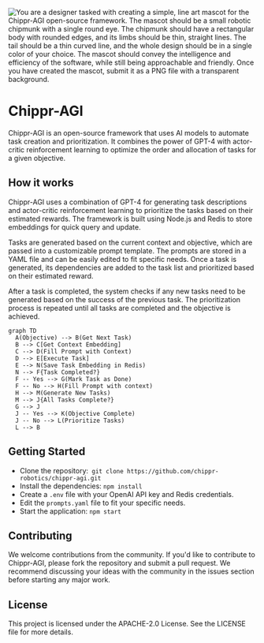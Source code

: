 ![You are a designer tasked with creating a simple, line art mascot for the Chippr-AGI open-source framework. The mascot should be a small robotic chipmunk with a single round eye. The chipmunk should have a rectangular body with rounded edges, and its limbs should be thin, straight lines. The tail should be a thin curved line, and the whole design should be in a single color of your choice. The mascot should convey the intelligence and efficiency of the software, while still being approachable and friendly. Once you have created the mascot, submit it as a PNG file with a transparent background.
](docs/chipprAGI.png )

# Chippr-AGI

Chippr-AGI is an open-source framework that uses AI models to automate task creation and prioritization. It combines the power of GPT-4 with actor-critic reinforcement learning to optimize the order and allocation of tasks for a given objective.

## How it works
Chippr-AGI uses a combination of GPT-4 for generating task descriptions and actor-critic reinforcement learning to prioritize the tasks based on their estimated rewards. The framework is built using Node.js and Redis to store embeddings for quick query and update.

Tasks are generated based on the current context and objective, which are passed into a customizable prompt template. The prompts are stored in a YAML file and can be easily edited to fit specific needs. Once a task is generated, its dependencies are added to the task list and prioritized based on their estimated reward.

After a task is completed, the system checks if any new tasks need to be generated based on the success of the previous task. The prioritization process is repeated until all tasks are completed and the objective is achieved.

```mermaid
graph TD
  A(Objective) --> B(Get Next Task)
  B --> C[Get Context Embedding]
  C --> D(Fill Prompt with Context)
  D --> E[Execute Task]
  E --> N(Save Task Embedding in Redis)
  N --> F{Task Completed?}
  F -- Yes --> G(Mark Task as Done)
  F -- No --> H(Fill Prompt with context)
  H --> M(Generate New Tasks)
  M --> J{All Tasks Complete?}
  G --> J
  J -- Yes --> K(Objective Complete)
  J -- No --> L(Prioritize Tasks)
  L --> B
```


## Getting Started
- Clone the repository:` git clone https://github.com/chippr-robotics/chippr-agi.git`
- Install the dependencies: `npm install`
- Create a `.env` file with your OpenAI API key and Redis credentials.
- Edit the `prompts.yaml` file to fit your specific needs.
- Start the application: `npm start`

## Contributing
We welcome contributions from the community. If you'd like to contribute to Chippr-AGI, please fork the repository and submit a pull request. We recommend discussing your ideas with the community in the issues section before starting any major work.

## License
This project is licensed under the APACHE-2.0 License. See the LICENSE file for more details.